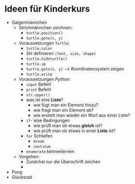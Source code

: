 Ideen für Kinderkurs
====================
- Galgenmännchen
  - Strichmännchen zeichnen:
    - `turtle.position()`
    - `turtle.goto(x, y)`
  - Voraussetzungen `Turtle`:
    - `turtle.color`
    - Stil definieren `(font, size, shape)`
    - `turtle.hideturtle()`
    - `turtle.up`
    - `turtle.goto(x, y)` --> Koordinatensystem zeigen
    - `turtle.write`
  - Voraussetzungen *Python*:
    - `input` Befehl`
    - `print` Befehl
    - `str.upper()`
    - was ist eine **Liste**?
      - wie fügt man ein Element hinzu?
      - wie fragt man ein Element ab?
      - wie erstellt man wieder ein Wort aus einer Liste?
    - `if`-`else Bedingungen
      - wie prüft man ob etwas **gleich** ist?
      - wie prüft man ob etwas in einer **Liste** ist?
    - `for` Schleifen
      - `break`
      - `continue`
    - `enumerate` kennenlernen
  - Vorgehen:
    - Zunächst nur die Überschrift zeichen
    - 
- Pong
- Glücksrad